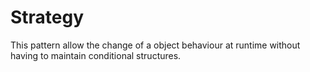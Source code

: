# Strategy

This pattern allow the change of a object behaviour at runtime without having to maintain conditional structures.